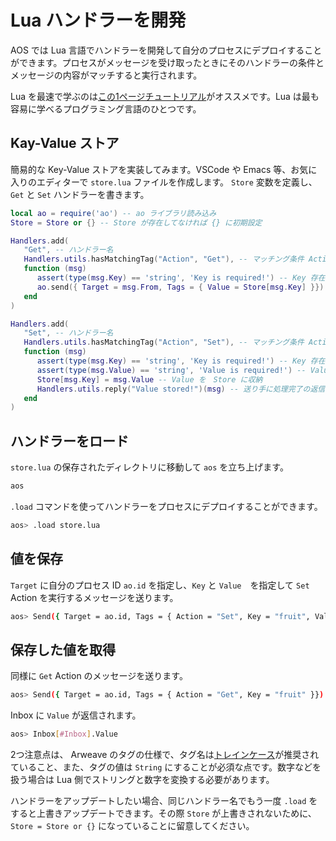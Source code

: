 # Lua ハンドラーを開発

AOS では Lua 言語でハンドラーを開発して自分のプロセスにデプロイすることができます。プロセスがメッセージを受け取ったときにそのハンドラーの条件とメッセージの内容がマッチすると実行されます。

Lua を最速で学ぶのは[この1ページチュートリアル](https://cookbook_ao.g8way.io/concepts/lua.html)がオススメです。Lua は最も容易に学べるプログラミング言語のひとつです。

## Kay-Value ストア

簡易的な Key-Value ストアを実装してみます。VSCode や Emacs 等、お気に入りのエディターで `store.lua` ファイルを作成します。 `Store` 変数を定義し、 `Get` と `Set` ハンドラーを書きます。

```lua
local ao = require('ao') -- ao ライブラリ読み込み
Store = Store or {} -- Store が存在してなければ {} に初期設定

Handlers.add(
   "Get", -- ハンドラー名
   Handlers.utils.hasMatchingTag("Action", "Get"), -- マッチング条件 Action == Get
   function (msg)
      assert(type(msg.Key) == 'string', 'Key is required!') -- Key 存在チェック
      ao.send({ Target = msg.From, Tags = { Value = Store[msg.Key] }}) -- 送り手に値を返す
   end
)

Handlers.add(
   "Set", -- ハンドラー名
   Handlers.utils.hasMatchingTag("Action", "Set"), -- マッチング条件 Action == Set
   function (msg)
      assert(type(msg.Key) == 'string', 'Key is required!') -- Key 存在チェック
      assert(type(msg.Value) == 'string', 'Value is required!') -- Value 存在チェック
      Store[msg.Key] = msg.Value -- Value を　Store に収納
      Handlers.utils.reply("Value stored!")(msg) -- 送り手に処理完了の返信
   end
)
```

## ハンドラーをロード

`store.lua` の保存されたディレクトリに移動して `aos` を立ち上げます。

```bash
aos
```

`.load` コマンドを使ってハンドラーをプロセスにデプロイすることができます。

```bash
aos> .load store.lua
```

## 値を保存

`Target` に自分のプロセス ID `ao.id` を指定し、`Key` と `Value`　を指定して `Set` Action を実行するメッセージを送ります。

```bash
aos> Send({ Target = ao.id, Tags = { Action = "Set", Key = "fruit", Value = "apple" }})
```

## 保存した値を取得

同様に `Get` Action のメッセージを送ります。

```bash
aos> Send({ Target = ao.id, Tags = { Action = "Get", Key = "fruit" }})
```

Inbox に `Value` が返信されます。

```bash
aos> Inbox[#Inbox].Value
```

2つ注意点は、 Arweave のタグの仕様で、タグ名は[トレインケース](https://ja.wikipedia.org/wiki/%E3%83%88%E3%83%AC%E3%82%A4%E3%83%B3%E3%82%B1%E3%83%BC%E3%82%B9#:~:text=%E3%83%88%E3%83%AC%E3%82%A4%E3%83%B3%E3%82%B1%E3%83%BC%E3%82%B9%EF%BC%88%E8%8B%B1%3A%20train%20case,%E4%BE%8B%EF%BC%9A%20Train%2DCase%20%EF%BC%89%E3%80%82)が推奨されていること、また、タグの値は `String` にすることが必須な点です。数字などを扱う場合は Lua 側でストリングと数字を変換する必要があります。

ハンドラーをアップデートしたい場合、同じハンドラー名でもう一度 `.load` をすると上書きアップデートできます。その際 `Store` が上書きされないために、`Store = Store or {}` になっていることに留意してください。
